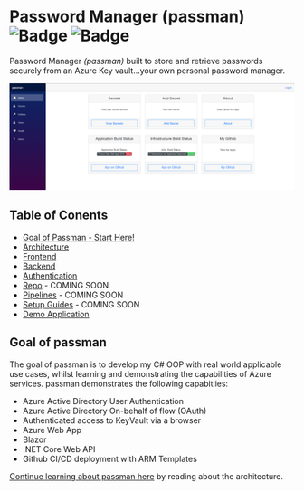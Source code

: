 # Password Manager (passman) ![Badge](https://github.com/willjonesazureadmin/passwordmanager/actions/workflows/deploy-production.yml/badge.svg) ![Badge](https://github.com/willjonesazureadmin/passwordmanager/actions/workflows/azure-static-web-apps-witty-bush-0efccd803.yml/badge.svg)

Password Manager *(passman)* built to store and retrieve passwords securely from an Azure Key vault...your own personal password manager.

![Passman Architecture](/docs/images/passman.png)

## Table of Conents

* [Goal of Passman - Start Here!](#goal-of-passman)
* [Architecture](/docs/architecture/readme.md)
* [Frontend](/docs/architecture/frontend/readme.md)
* [Backend](/docs/architecture/backend/readme.md)
* [Authentication](/docs/architecture/auth/readme.md)
* [Repo](/docs/repo/readme.md) - COMING SOON
* [Pipelines](/docs/pipelines/readme.md) - COMING SOON
* [Setup Guides](/docs/setup/readme.md) - COMING SOON
* [Demo Application](https://passman.azureadmin.co.uk)

## Goal of passman 
The goal of passman is to develop my C# OOP with real world applicable use cases, whilst learning and demonstrating the capabilities of Azure services. passman demonstrates the following capabitlies:

* Azure Active Directory User Authentication
* Azure Active Directory On-behalf of flow (OAuth)
* Authenticated access to KeyVault via a browser
* Azure Web App
* Blazor
* .NET Core Web API
* Github CI/CD deployment with ARM Templates

[Continue learning about passman here](/docs/architecture/readme.md) by reading about the architecture.

